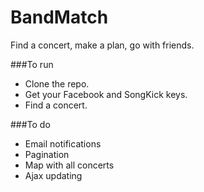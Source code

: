 BandMatch
=========

Find a concert, make a plan, go with friends.

###To run

* Clone the repo.
* Get your Facebook and SongKick keys.
* Find a concert.

###To do

* Email notifications
* Pagination
* Map with all concerts
* Ajax updating
